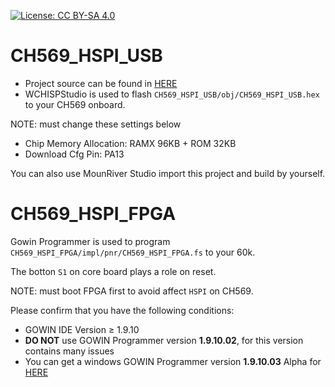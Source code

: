 [![License: CC BY-SA 4.0](https://img.shields.io/badge/License-CC_BY--SA_4.0-lightgrey.svg)](https://creativecommons.org/licenses/by-sa/4.0/)

# CH569_HSPI_USB

- Project source can be found in [HERE](https://github.com/sipeed/TangMega-138K-example/tree/main/ch569_hspi2cdc/CH569_HSPI_USB)
- WCHISPStudio is used to flash `CH569_HSPI_USB/obj/CH569_HSPI_USB.hex` to your CH569 onboard.


NOTE: must change these settings below

- Chip Memory Allocation: RAMX 96KB + ROM 32KB
- Download Cfg Pin: PA13

You can also use MounRiver Studio import this project and build by yourself.

# CH569_HSPI_FPGA

Gowin Programmer is used to program `CH569_HSPI_FPGA/impl/pnr/CH569_HSPI_FPGA.fs` to your 60k.

The botton `S1` on core board plays a role on reset.

NOTE: must boot FPGA first to avoid affect `HSPI` on CH569.

Please confirm that you have the following conditions:
- GOWIN IDE Version ≥ 1.9.10
- **DO NOT** use GOWIN Programmer version **1.9.10.02**, for this version contains many issues
- You can get a windows GOWIN Programmer version **1.9.10.03** Alpha for [HERE](https://api.dl.sipeed.com/shareURL/TANG/programmer)
